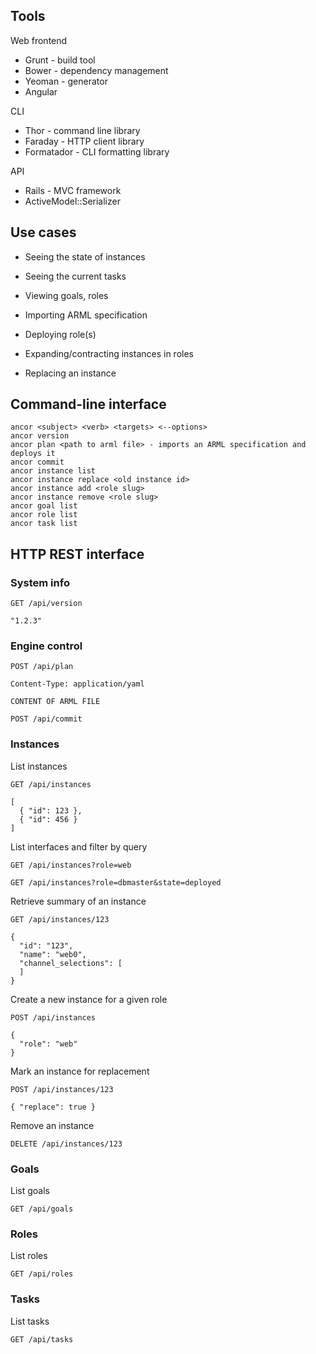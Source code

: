 ## Tools

Web frontend

  - Grunt - build tool
  - Bower - dependency management
  - Yeoman - generator
  - Angular

CLI

  - Thor - command line library
  - Faraday - HTTP client library
  - Formatador - CLI formatting library

API

  - Rails - MVC framework
  - ActiveModel::Serializer

## Use cases

  - Seeing the state of instances
  - Seeing the current tasks
  - Viewing goals, roles

  - Importing ARML specification
  - Deploying role(s)
  - Expanding/contracting instances in roles
  - Replacing an instance

## Command-line interface

    ancor <subject> <verb> <targets> <--options>
    ancor version
    ancor plan <path to arml file> - imports an ARML specification and deploys it
    ancor commit
    ancor instance list
    ancor instance replace <old instance id>
    ancor instance add <role slug>
    ancor instance remove <role slug>
    ancor goal list
    ancor role list
    ancor task list

## HTTP REST interface

### System info

`GET /api/version`

    "1.2.3"

### Engine control

`POST /api/plan`

    Content-Type: application/yaml

    CONTENT OF ARML FILE

`POST /api/commit`

### Instances

List instances

`GET /api/instances`

    [
      { "id": 123 },
      { "id": 456 }
    ]

List interfaces and filter by query

`GET /api/instances?role=web`

`GET /api/instances?role=dbmaster&state=deployed`

Retrieve summary of an instance

`GET /api/instances/123`

    {
      "id": "123",
      "name": "web0",
      "channel_selections": [
      ]
    }

Create a new instance for a given role

`POST /api/instances`

    {
      "role": "web"
    }
    
Mark an instance for replacement

`POST /api/instances/123`

    { "replace": true }

Remove an instance

`DELETE /api/instances/123`

### Goals

List goals

`GET /api/goals`

### Roles

List roles

`GET /api/roles`

### Tasks

List tasks

`GET /api/tasks`
